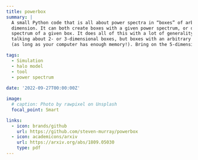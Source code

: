 ```yaml
---
title: powerbox
summary: |
  A small Python code that is all about power spectra in “boxes” of arbitrary 
  dimension. It can both create boxes with a given power spectrum, or determine the power 
  spectrum of a given box. It does all of this with a lot of generality — we’re not just 
  talking about 2- or 3-dimensional boxes, but boxes with an arbitrary number of dimensions 
  (as long as your computer has enough memory!). Bring on the 5-dimensional cubes!

tags:
  - Simulation
  - halo model
  - tool
  - power spectrum
  
date: '2022-09-27T00:00:00Z'

image:
  # caption: Photo by rawpixel on Unsplash
  focal_point: Smart

links:
  - icon: brands/github
    url: https://github.com/steven-murray/powerbox
  - icon: academicons/arxiv
    url: https://arxiv.org/abs/1809.05030
    type: pdf
---
```



